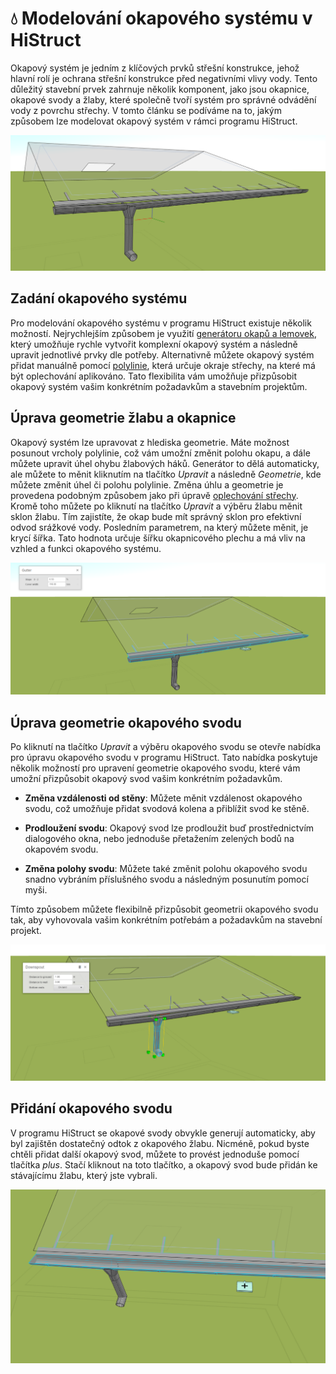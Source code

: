 # 💧 Modelování okapového systému v HiStruct

Okapový systém je jedním z klíčových prvků střešní konstrukce, jehož hlavní rolí je ochrana střešní konstrukce před negativními vlivy vody. Tento důležitý stavební prvek zahrnuje několik komponent, jako jsou okapnice, okapové svody a žlaby, které společně tvoří systém pro správné odvádění vody z povrchu střechy. V tomto článku se podíváme na to, jakým způsobem lze modelovat okapový systém v rámci programu HiStruct. 

![Flashing gutter](img/flashingGutter.png)

## Zadání okapového systému

Pro modelování okapového systému v programu HiStruct existuje několik možností. Nejrychlejším způsobem je využití [generátoru okapů a lemovek](roofFlashingGenerator.md), který umožňuje rychle vytvořit komplexní okapový systém a následně upravit jednotlivé prvky dle potřeby. Alternativně můžete okapový systém přidat manuálně pomocí [polylinie](../instructor-roofs/insertPolyline.md), která určuje okraje střechy, na které má být oplechování aplikováno. Tato flexibilita vám umožňuje přizpůsobit okapový systém vašim konkrétním požadavkům a stavebním projektům.

## Úprava geometrie žlabu a okapnice

Okapový systém lze upravovat z hlediska geometrie. Máte možnost posunout vrcholy polylinie, což vám umožní změnit polohu okapu, a dále můžete upravit úhel ohybu žlabových háků.   Generátor to dělá automaticky, ale můžete to měnit kliknutím na tlačítko *Upravit* a následně *Geometrie*, kde můžete změnit úhel či polohu polylinie. Změna úhlu a geometrie je provedena podobným způsobem jako při úpravě [oplechování střechy](roofFlashingOptions.md). Kromě toho můžete po kliknutí na tlačítko *Upravit* a výběru žlabu měnit sklon žlabu. Tím zajistíte, že okap bude mít správný sklon pro efektivní odvod srážkové vody. Posledním parametrem, na který můžete měnit, je krycí šířka. Tato hodnota určuje šířku okapnicového plechu a má vliv na vzhled a funkci okapového systému.

![Flashing gutter properties](img/flashingGutterProperties.png)

## Úprava geometrie okapového svodu

Po kliknutí na tlačítko *Upravit* a výběru okapového svodu se otevře nabídka pro úpravu okapového svodu v programu HiStruct. Tato nabídka poskytuje několik možností pro upravení geometrie okapového svodu, které vám umožní přizpůsobit okapový svod vašim konkrétním požadavkům.

- **Změna vzdálenosti od stěny**: Můžete měnit vzdálenost okapového svodu, což umožňuje přidat svodová kolena a přiblížit svod ke stěně.

- **Prodloužení svodu**: Okapový svod lze prodloužit buď prostřednictvím dialogového okna, nebo jednoduše přetažením zelených bodů na okapovém svodu.

- **Změna polohy svodu**: Můžete také změnit polohu okapového svodu snadno vybráním příslušného svodu a následným posunutím pomocí myši.

Tímto způsobem můžete flexibilně přizpůsobit geometrii okapového svodu tak, aby vyhovovala vašim konkrétním potřebám a požadavkům na stavební projekt.

![Flashing gutter downspout properties](img/flashingGutterDownspoutProperties.png) 


## Přidání okapového svodu
V programu HiStruct se okapové svody obvykle generují automaticky, aby byl zajištěn dostatečný odtok z okapového žlabu. Nicméně, pokud byste chtěli přidat další okapový svod, můžete to provést jednoduše pomocí tlačítka *plus*. Stačí kliknout na toto tlačítko, a okapový svod bude přidán ke stávajícímu žlabu, který jste vybrali.

![flashing gutter add downspout](img/flashingGutterAddDownspout.png)
